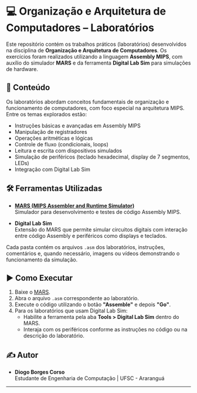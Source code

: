 # 💻 Organização e Arquitetura de Computadores – Laboratórios

Este repositório contém os trabalhos práticos (laboratórios) desenvolvidos na disciplina de **Organização e Arquitetura de Computadores**. Os exercícios foram realizados utilizando a linguagem **Assembly MIPS**, com auxílio do simulador **MARS** e da ferramenta **Digital Lab Sim** para simulações de hardware.

## 🧪 Conteúdo

Os laboratórios abordam conceitos fundamentais de organização e funcionamento de computadores, com foco especial na arquitetura MIPS. Entre os temas explorados estão:

- Instruções básicas e avançadas em Assembly MIPS
- Manipulação de registradores
- Operações aritméticas e lógicas
- Controle de fluxo (condicionais, loops)
- Leitura e escrita com dispositivos simulados
- Simulação de periféricos (teclado hexadecimal, display de 7 segmentos, LEDs)
- Integração com Digital Lab Sim

## 🛠️ Ferramentas Utilizadas

- [**MARS (MIPS Assembler and Runtime Simulator)**](http://courses.missouristate.edu/kenvollmar/mars/)  
  Simulador para desenvolvimento e testes de código Assembly MIPS.

- **Digital Lab Sim**  
  Extensão do MARS que permite simular circuitos digitais com interação entre código Assembly e periféricos como displays e teclados.


Cada pasta contém os arquivos `.asm` dos laboratórios, instruções, comentários e, quando necessário, imagens ou vídeos demonstrando o funcionamento da simulação.

## ▶️ Como Executar

1. Baixe o [MARS](http://courses.missouristate.edu/kenvollmar/mars/).
2. Abra o arquivo `.asm` correspondente ao laboratório.
3. Execute o código utilizando o botão **"Assemble"** e depois **"Go"**.
4. Para os laboratórios que usam Digital Lab Sim:
   - Habilite a ferramenta pela aba **Tools > Digital Lab Sim** dentro do MARS.
   - Interaja com os periféricos conforme as instruções no código ou na descrição do laboratório.

## ✍️ Autor

- **Diogo Borges Corso**  
  Estudante de Engenharia de Computação | UFSC - Araranguá 

---